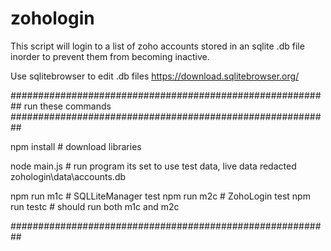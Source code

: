 # zohologin

This script will login to a list of zoho accounts stored in an sqlite .db file inorder to prevent them from becoming inactive.

Use sqlitebrowser to edit .db files
https://download.sqlitebrowser.org/

##########################################################
run these commands
##########################################################

npm install # download libraries

node main.js # run program its set to use test data, live data redacted zohologin\data\accounts.db

npm run m1c # SQLLiteManager test
npm run m2c # ZohoLogin test
npm run testc # should run both m1c and m2c

##########################################################


